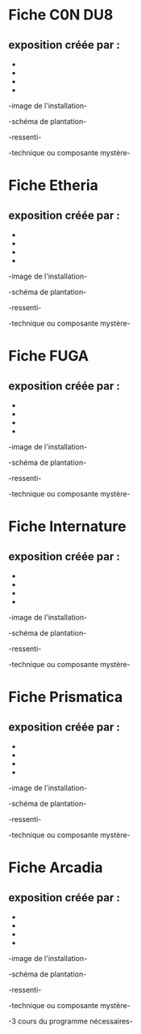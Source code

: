 # Fiche C0N DU8
exposition créée par : 
- 
- 
- 
- 
- 

-image de l'installation-

-schéma de plantation-

-ressenti-

-technique ou composante mystère-

# Fiche Etheria
exposition créée par : 
- 
- 
- 
- 
- 

-image de l'installation-

-schéma de plantation-

-ressenti-

-technique ou composante mystère-

# Fiche FUGA
exposition créée par : 
- 
- 
- 
- 
- 

-image de l'installation-

-schéma de plantation-

-ressenti-

-technique ou composante mystère-

# Fiche Internature
exposition créée par : 
- 
- 
- 
- 
- 

-image de l'installation-

-schéma de plantation-

-ressenti-

-technique ou composante mystère-

# Fiche Prismatica
exposition créée par : 
- 
- 
- 
- 
- 

-image de l'installation-

-schéma de plantation-

-ressenti-

-technique ou composante mystère-

# Fiche Arcadia
exposition créée par : 
- 
- 
- 
- 
- 

-image de l'installation-

-schéma de plantation-

-ressenti-

-technique ou composante mystère-

-3 cours du programme nécessaires-
